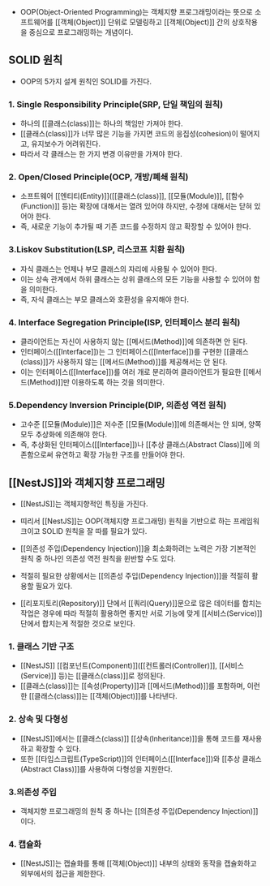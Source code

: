 - OOP(Object-Oriented Programming)는 객체지향 프로그래밍이라는 뜻으로 소프트웨어를 [[객체(Object)]] 단위로 모델링하고 [[객체(Object)]] 간의 상호작용을 중심으로 프로그래밍하는 개념이다.


## SOLID 원칙

- OOP의 5가지 설계 원칙인 SOLID를 가진다.
### 1. Single Responsibility Principle(SRP, 단일 책임의 원칙)

- 하나의 [[클래스(class)]]는 하나의 책임만 가져야 한다.
- [[클래스(class)]]가 너무 많은 기능을 가지면 코드의 응집성(cohesion)이 떨어지고, 유지보수가 어려워진다.
- 따라서 각 클래스는 한 가지 변경 이유만을 가져야 한다.
### 2. Open/Closed Principle(OCP, 개방/폐쇄 원칙)

- 소프트웨어 [[엔티티(Entity)]]([[클래스(class)]], [[모듈(Module)]], [[함수(Function)]] 등)는 확장에 대해서는 열려 있어야 하지만, 수정에 대해서는 닫혀 있어야 한다.
- 즉, 새로운 기능이 추가될 때 기존 코드를 수정하지 않고 확장할 수 있어야 한다.
### 3.Liskov Substitution(LSP, 리스코프 치환 원칙)
 
 - 자식 클래스는 언제나 부모 클래스의 자리에 사용될 수 있어야 한다.
 - 이는 상속 관계에서 하위 클래스는 상위 클래스의 모든 기능을 사용할 수 있어야 함을 의미한다.
 - 즉, 자식 클래스는 부모 클래스와 호환성을 유지해야 한다. 
### 4. Interface Segregation Principle(ISP, 인터페이스 분리 원칙)
 
- 클라이언트는 자신이 사용하지 않는 [[메서드(Method)]]에 의존하면 안 된다.
- 인터페이스([[Interface]])는 그 인터페이스([[Interface]])를 구현한 [[클래스(class)]]가 사용하지 않는 [[메서드(Method)]]를 제공해서는 안 된다.
- 이는 인터페이스([[Interface]])를 여러 개로 분리하여 클라이언트가 필요한 [[메서드(Method)]]만 이용하도록 하는 것을 의미한다.
### 5.Dependency Inversion Principle(DIP, 의존성 역전 원칙)

- 고수준 [[모듈(Module)]]은 저수준 [[모듈(Module)]]에 의존해서는 안 되며, 양쪽 모두 추상화에 의존해야 한다.
- 즉, 추상화된 인터페이스([[Interface]])나 [[추상 클래스(Abstract Class)]]에 의존함으로써 유연하고 확장 가능한 구조를 만들어야 한다.


## [[NestJS]]와 객체지향 프로그래밍

- [[NestJS]]는 객체지향적인 특징을 가진다.
- 띠리서 [[NestJS]]는 OOP(객체지향 프로그래밍) 원칙을 기반으로 하는 프레임워크이고 SOLID 원칙을 잘 따를 필요가 있다.

- [[의존성 주입(Dependency Injection)]]을 최소화하려는 노력은 가장 기본적인 원칙 중 하나인 의존성 역전 원칙을 윈반할 수도 있다. 
- 적절히 필요한 상황에서는 [[의존성 주입(Dependency Injection)]]을 적절히 활용할 필요가 있다.

-  [[리포지토리(Repository)]] 단에서 [[쿼리(Query)]]문으로 많은 데이터를 합치는 작업은 경우에 따라 적절히 활용하면 좋지만 서로 기능에 맞게 [[서비스(Service)]] 단에서 합치는게 적절한 것으로 보인다.
### 1. 클래스 기반 구조  

-  [[NestJS]] [[컴포넌트(Component)]]([[컨트롤러(Controller)]], [[서비스(Service)]] 등)는 [[클래스(class)]]로 정의된다.
- [[클래스(class)]]는 [[속성(Property)]]과 [[메서드(Method)]]를 포함하며, 이런한 [[클래스(class)]]는 [[객체(Object)]]를 나타낸다.
### 2. 상속 및 다형성
- [[NestJS]]에서는 [[클래스(class)]] [[상속(Inheritance)]]을 통해 코드를 재사용하고 확장할 수 있다.
- 또한 [[타입스크립트(TypeScript)]]의 인터페이스([[Interface]])와 [[추상 클래스(Abstract Class)]]를 사용하여 다형성을 지원한다.
### 3.의존성 주입 

- 객체지향 프로그래밍의 원칙 중 하나는 [[의존성 주입(Dependency Injection)]]이다.
### 4. 캡슐화  

- [[NestJS]]는 캡슐화를 통해 [[객체(Object)]] 내부의 상태와 동작을 캡슐화하고 외부에서의 접근을 제한한다.